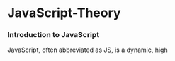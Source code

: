 # JavaScript-Theory



### Introduction to JavaScript

JavaScript, often abbreviated as JS, is a dynamic, high
